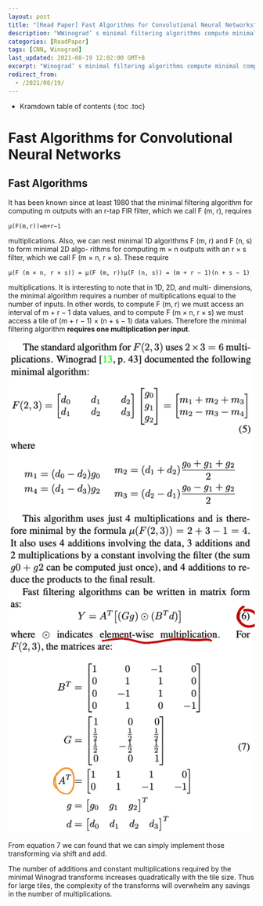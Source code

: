 ```yaml
---
layout: post
title: "[Read Paper] Fast Algorithms for Convolutional Neural Networks"
description: "WWinograd’ s minimal filtering algorithms compute minimal complexity convolution over small tiles, which makes them fast with small filters and small batch sizes. However, this paper introduces only stride 1."
categories: [ReadPaper]
tags: [CNN, Winograd]
last_updated: 2021-08-19 12:02:00 GMT+8
excerpt: "Winograd’ s minimal filtering algorithms compute minimal complexity convolution over small tiles, which makes them fast with small filters and small batch sizes. However, this paper introduces only stride 1."
redirect_from:
  - /2021/08/19/
---
```


* Kramdown table of contents
{:toc .toc}
# Fast Algorithms for Convolutional Neural Networks

## Fast Algorithms

It has been known since at least 1980 that the minimal filtering algorithm for computing m outputs with an r-tap FIR filter, which we call F (m, r), requires

```
μ(F(m,r))=m+r−1
```

multiplications. Also, we can nest minimal 1D algorithms F (m, r) and F (n, s) to form minimal 2D algo- rithms for computing m × n outputs with an r × s filter, which we call F (m × n, r × s). These require

```
μ(F (m × n, r × s)) = μ(F (m, r))μ(F (n, s)) = (m + r − 1)(n + s − 1)
```

multiplications. It is interesting to note that in 1D, 2D, and multi- dimensions, the minimal algorithm requires a number of multiplications equal to the number of inputs. In other words, to compute F (m, r) we must access an interval of m + r − 1 data values, and to compute F (m × n, r × s) we must access a tile of (m + r − 1) × (n + s − 1) data values. Therefore the minimal filtering algorithm **requires one multiplication per input**.

![F(2x2,3x3)](https://raw.githubusercontent.com/SingularityKChen/PicUpload/master/img/202108211158643.png)

From equation 7 we can found that we can simply implement those transforming via shift and add.

The number of additions and constant multiplications required by the minimal Winograd transforms increases quadratically with the tile size. Thus for large tiles, the complexity of the transforms will overwhelm any savings in the number of multiplications.
